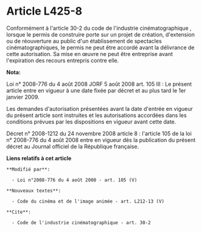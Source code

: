 # Article L425-8

Conformément à l'article 30-2 du code de l'industrie cinématographique
, lorsque le permis de construire porte sur un projet de création, d'extension ou de réouverture au public d'un établissement
de spectacles cinématographiques, le permis ne peut être accordé avant la délivrance de cette autorisation. Sa mise en œuvre
ne peut être entreprise avant l'expiration des recours entrepris contre elle.

**Nota:**

Loi n° 2008-776 du 4 août 2008 JORF 5 août 2008 art. 105 III : Le présent article entre en vigueur à une date fixée par
décret et au plus tard le 1er janvier 2009. 

Les demandes d'autorisation présentées avant la date d'entrée en vigueur du présent article sont instruites et les
autorisations accordées dans les conditions prévues par les dispositions en vigueur avant cette date. 

Décret n° 2008-1212 du 24 novembre 2008 article 8 : l'article 105 de la loi n° 2008-776 du 4 août 2008 entre en vigueur dès
la publication du présent décret au Journal officiel de la République française.

**Liens relatifs à cet article**

	**Modifié par**:

	  - Loi n°2008-776 du 4 août 2008 - art. 105 (V)

	**Nouveaux textes**:

	  - Code du cinéma et de l'image animée - art. L212-13 (V)

	**Cite**:

	  - Code de l'industrie cinématographique - art. 30-2
